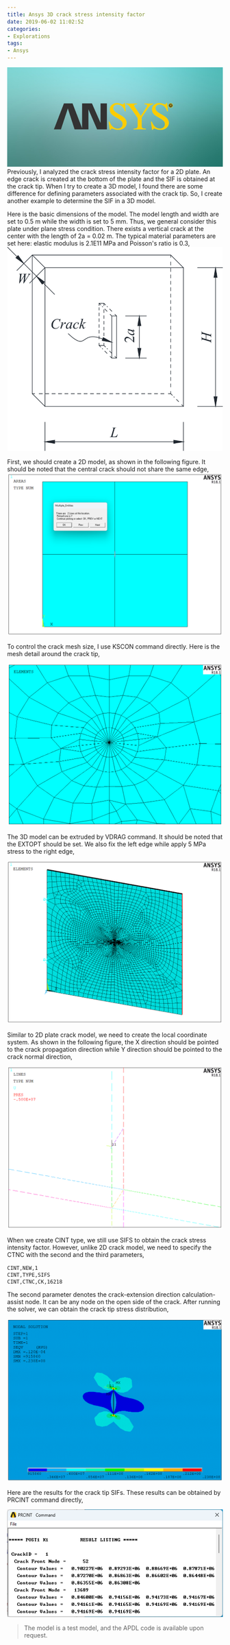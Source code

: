 ```yaml
---
title: Ansys 3D crack stress intensity factor
date: 2019-06-02 11:02:52
categories:
- Explorations
tags:
- Ansys
---
```


![ANSYS](/uploads/images/0000/ANSYS.jpg)
Previously, I analyzed the crack stress intensity factor for a 2D plate. An edge crack is created at the bottom of the plate and the SIF is obtained at the crack tip. When I try to create a 3D model, I found there are some difference for defining parameters associated with the crack tip. So, I create another example to determine the SIF in a 3D model.

<!-- more -->
Here is the basic dimensions of the model. The model length and width are set to 0.5 m while the width is set to 5 mm. Thus, we general consider this plate under plane stress condition. There exists a vertical crack at the center with the length of 2a = 0.02 m. The typical material parameters are set here: elastic modulus is 2.1E11 MPa and Poisson's ratio is 0.3,
![Ansys 3D edge crack SIF](/uploads/images/2019/Ansys3dCrackSif1.svg)

First, we should create a 2D model, as shown in the following figure. It should be noted that the central crack should not share the same edge,
![Ansys 3D edge crack SIF](/uploads/images/2019/Ansys3dCrackSif2.png)

To control the crack mesh size, I use KSCON command directly. Here is the mesh detail around the crack tip,

![Ansys 3D edge crack SIF](/uploads/images/2019/Ansys3dCrackSif3.png)

The 3D model can be extruded by VDRAG command. It should be noted that the EXTOPT should be set. We also fix the left edge while apply 5 MPa stress to the right edge,

![Ansys 3D edge crack SIF](/uploads/images/2019/Ansys3dCrackSif4.png)

Similar to 2D plate crack model, we need to create the local coordinate system. As shown in the following figure, the X direction should be pointed to the crack propagation direction while Y direction should be pointed to the crack normal direction,

![Ansys 3D edge crack SIF](/uploads/images/2019/Ansys3dCrackSif5.png)

When we create CINT type, we still use SIFS to obtain the crack stress intensity factor. However, unlike 2D crack model, we need to specify the CTNC with the second and the third parameters,

```
CINT,NEW,1
CINT,TYPE,SIFS
CINT,CTNC,CK,16218
```

The second parameter denotes the crack-extension direction calculation-assist node. It can be any node on the open side of the crack. After running the solver, we can obtain the crack tip stress distribution,

![Ansys 3D edge crack SIF](/uploads/images/2019/Ansys3dCrackSif6.png)

Here are the results for the crack tip SIFs. These results can be obtained by PRCINT command directly,

![Ansys 3D edge crack SIF](/uploads/images/2019/Ansys3dCrackSif7.png)

> The model is a test model, and the APDL code is available upon request.
